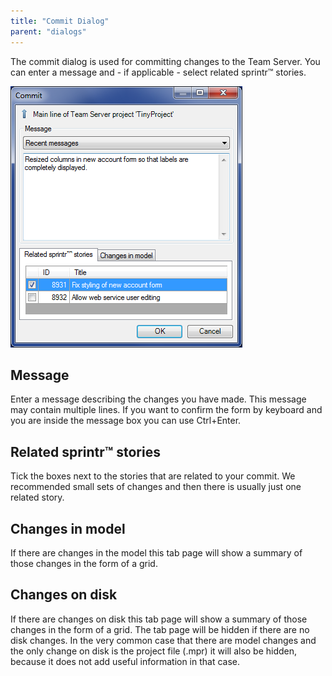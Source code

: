 ```yaml
---
title: "Commit Dialog"
parent: "dialogs"
---
```

The commit dialog is used for committing changes to the Team Server. You can enter a message and - if applicable - select related sprintr™ stories.

![](attachments/4194430/4325467.png)

## Message

Enter a message describing the changes you have made. This message may contain multiple lines. If you want to confirm the form by keyboard and you are inside the message box you can use Ctrl+Enter.

## Related sprintr™ stories

Tick the boxes next to the stories that are related to your commit. We recommended small sets of changes and then there is usually just one related story.

## Changes in model

If there are changes in the model this tab page will show a summary of those changes in the form of a grid.

## Changes on disk

If there are changes on disk this tab page will show a summary of those changes in the form of a grid. The tab page will be hidden if there are no disk changes. In the very common case that there are model changes and the only change on disk is the project file (.mpr) it will also be hidden, because it does not add useful information in that case.
